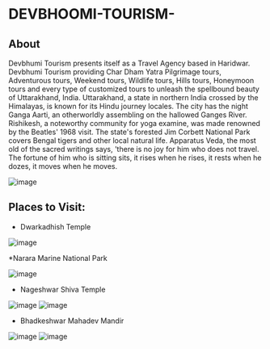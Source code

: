 # DEVBHOOMI-TOURISM-
## About
Devbhumi Tourism presents itself as a Travel Agency based in Haridwar. Devbhumi Tourism providing Char Dham Yatra Pilgrimage tours, Adventurous tours, Weekend tours, Wildlife tours, Hills tours, Honeymoon tours and every type of customized tours to unleash the spellbound beauty of Uttarakhand, India. Uttarakhand, a state in northern India crossed by the Himalayas, is known for its Hindu journey locales. The city has the night Ganga Aarti, an otherworldly assembling on the hallowed Ganges River. Rishikesh, a noteworthy community for yoga examine, was made renowned by the Beatles' 1968 visit. The state's forested Jim Corbett National Park covers Bengal tigers and other local natural life. Apparatus Veda, the most old of the sacred writings says, 'there is no joy for him who does not travel. The fortune of him who is sitting sits, it rises when he rises, it rests when he dozes, it moves when he moves. 

![image](https://user-images.githubusercontent.com/118441847/203044729-bfddb6b8-18ab-4e81-8b2f-3742619eb9e2.png)
## Places to Visit:
* Dwarkadhish Temple

![image](https://user-images.githubusercontent.com/118441847/203046251-6cead5d9-0987-4da6-bc5f-0bca6cb05b97.png)

*Narara Marine National Park

![image](https://user-images.githubusercontent.com/118441847/203046617-f32c1108-5212-4985-b1ca-3b1d574c3e77.png)

* Nageshwar Shiva Temple

![image](https://user-images.githubusercontent.com/118441847/203047230-891f85f0-1ba0-448e-839a-e2608be1b290.png)
![image](https://user-images.githubusercontent.com/118441847/203047319-55dd1bc8-8842-433d-a838-9dc26d294340.png)

* Bhadkeshwar Mahadev Mandir

![image](https://user-images.githubusercontent.com/118441847/203047618-56607916-5620-4fd1-8b11-da95da20984c.png)
![image](https://user-images.githubusercontent.com/118441847/203047677-be81f3a8-2c02-47f2-b733-c51080a77c7e.png)
